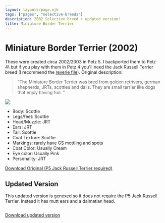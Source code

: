 ```yaml
---
layout: layouts/page.njk
tags: ["pages", "selective-breeds"]
description: 2002 Selective breed + updated version!
title: Miniature Border Terrier
---
```



# Miniature Border Terrier (2002)

These were created circa 2002/2003 in Petz 5\. I backported them to Petz 4\ but if you play with them in Petz 4 you'll need the Jack Russell Terrier breed (I recommend the [reverie file](http://jewellz.net/)). Original description:

> "The Miniature Border Terrier was bred from golden retrivers, german shepherds, JRTs, scotties and dalis. They are small terrier like dogs that enjoy having fun. "


![](https://cdn.glitch.com/e8c48446-7221-44a1-aabd-d809cd1d1e34%2FMBTpic.gif?v=1626037435209)

- Body: Scottie
- Legs/feet: Scottie
- Head/Muzzle: JRT
- Ears: JRT
- Tail: Scottie
- Coat Texture: Scottie
- Markings: rarely have GS mottling and spots
- Coat Color: Usually Cream
- Eye color: Usually Pink
- Personality: JRT

<a href="https://cdn.glitch.com/e8c48446-7221-44a1-aabd-d809cd1d1e34%2Flitterog.zip?v=1626037477092" class="download-link">Download Original (P5 Jack Russell Terrier required)</a>


## Updated Version
This updated version is genexed so it does not require the P5 Jack Russell Terrier. Instead it has mutt ears and a dalmatian head.

<img srcset="https://cdn.glitch.com/e8c48446-7221-44a1-aabd-d809cd1d1e34%2Fmbt-update.png?v=1626045208824 2x"> 

<a href="https://cdn.glitch.com/e8c48446-7221-44a1-aabd-d809cd1d1e34%2Fnew-mbt.zip?v=1626045299220" class="download-link">Download updated version</a>
